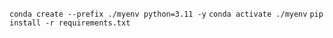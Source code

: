 `conda create --prefix ./myenv python=3.11 -y`
`conda activate ./myenv`
`pip install -r requirements.txt`